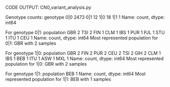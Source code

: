 CODE OUTPUT: CN0_variant_analysis.py

Genotype counts:
 genotype
0|0    2473
0|1      12
1|0      18
1|1       1
Name: count, dtype: int64

For genotype 0|1:
population
GBR    2
TSI    2
FIN    1
CLM    1
IBS    1
PUR    1
PJL    1
STU    1
ITU    1
CEU    1
Name: count, dtype: int64
Most represented population for 0|1: GBR with 2 samples

For genotype 1|0:
population
GBR    2
FIN    2
PUR    2
CEU    2
TSI    2
GIH    2
CLM    1
IBS    1
BEB    1
ITU    1
ASW    1
MXL    1
Name: count, dtype: int64
Most represented population for 1|0: GBR with 2 samples

For genotype 1|1:
population
BEB    1
Name: count, dtype: int64
Most represented population for 1|1: BEB with 1 samples

